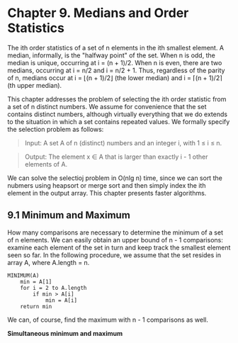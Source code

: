 # Chapter 9. Medians and Order Statistics

The ith order statistics of a set of n elements in the ith smallest element. A median, informally, is the "halfway point" of the set. When n is odd, the median is unique, occurring at i = (n + 1)/2. When n is even, there are two medians, occurring at i = n/2 and i = n/2 + 1. Thus, regardless of the parity of n, medians occur at i = &lfloor;(n + 1)/2&rfloor; (the lower median) and i = &lceil;(n + 1)/2&rceil; (th upper median).

This chapter addresses the problem of selecting the ith order statistic from a set of n distinct numbers. We assume for convenience that the set contains distinct numbers, although virtually everything that we do extends to the situation in which a set contains repeated values. We formally specify the selection problem as follows:

> Input: A set A of n (distinct) numbers and an integer i, with 1 &le; i &le; n.

> Output: The element x &in; A that is larger than exactly i - 1 other elements of A.

We can solve the selectioj problem in O(nlg n) time, since we can sort the nubmers using heapsort or merge sort and then simply index the ith element in the output array. This chapter presents faster algorithms.

## 9.1 Minimum and Maximum

How many comparisons are necessary to determine the minimum of a set of n elements. We can easily obtain an upper bound of n - 1 comparisons: examine each element of the set in turn and keep track the smallest element seen so far. In the following procedure, we assume that the set resides in array A, where A.length = n.

```
MINIMUM(A)
	min = A[1]
	for i = 2 to A.length
		if min > A[i]
			min = A[i]
	return min
```

We can, of course, find the maximum with n - 1 comparisons as well.

**Simultaneous minimum and maximum**



